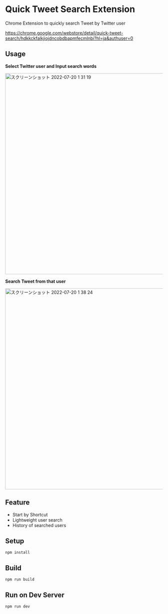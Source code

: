 # Quick Tweet Search Extension

Chrome Extension to quickly search Tweet by Twitter user

https://chrome.google.com/webstore/detail/quick-tweet-search/hdkkckfalkjiojdncobdbapmfecmlnbi?hl=ja&authuser=0

## Usage

**Select Twitter user and Input search words**

<img width="640" alt="スクリーンショット 2022-07-20 1 31 19" src="https://user-images.githubusercontent.com/66539019/180346613-33fb8cb8-2d10-44e2-9949-c0c2a1b597b1.png">

**Search Tweet from that user**

<img width="640" alt="スクリーンショット 2022-07-20 1 38 24" src="https://user-images.githubusercontent.com/66539019/180346562-0f304974-54be-4037-bb20-938cbe0adf0a.png">

## Feature
-  Start by Shortcut
-  Lightweight user search
-  History of searched users

## Setup

```shell
npm install
```

## Build

```shell
npm run build
```

## Run on Dev Server

```shell
npm run dev
```
